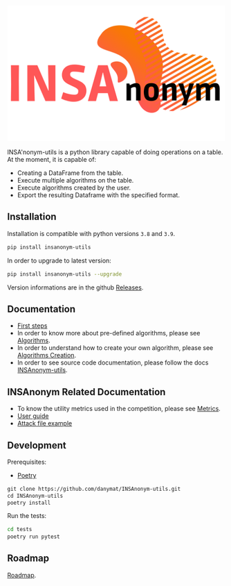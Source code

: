 ![](.images/INSA-3.png)

INSA'nonym-utils is a python library capable of doing operations on a table.
At the moment, it is capable of:

- Creating a DataFrame from the table.
- Execute multiple algorithms on the table.
- Execute algorithms created by the user.
- Export the resulting Dataframe with the specified format.

## Installation

Installation is compatible with python versions `3.8` and `3.9`.

```bash
pip install insanonym-utils
```

In order to upgrade to latest version:

```bash
pip install insanonym-utils --upgrade
```

Version informations are in the github [Releases](https://github.com/danymat/INSAnonym-utils/releases).

## Documentation

- [First steps](https://github.com/danymat/INSAnonym-utils/blob/main/docs/premiers-pas.md)
- In order to know more about pre-defined algorithms, please see [Algorithms](docs/algorithmes.md).
- In order to understand how to create your own algorithm, please see [Algorithms Creation](docs/creation-algorithmes.md).
- In order to see source code documentation, please follow the docs [INSAnonym-utils](https://danymat.github.io/INSAnonym-utils).

## INSAnonym Related Documentation

- To know the utility metrics used in the competition, please see [Metrics](https://github.com/danymat/INSAnonym-utils/blob/main/docs/insanonym-metrics.md).
- [User guide](https://github.com/danymat/INSAnonym-utils/blob/main/docs/user-documentation-insanonym.md)
- [Attack file example](https://github.com/danymat/INSAnonym-utils/blob/main/insanonym_utils/F_user_7_0d54717e83a17d6eb39491c4a3f9eaa27a776572b769f9c7af6c23195f70fa6c)

## Development

Prerequisites:

- [Poetry](https://python-poetry.org/docs/#installation)

```
git clone https://github.com/danymat/INSAnonym-utils.git
cd INSAnonym-utils
poetry install
```

Run the tests:

```bash
cd tests
poetry run pytest
```

## Roadmap

[Roadmap](https://github.com/danymat/INSAnonym-utils/projects/1).
